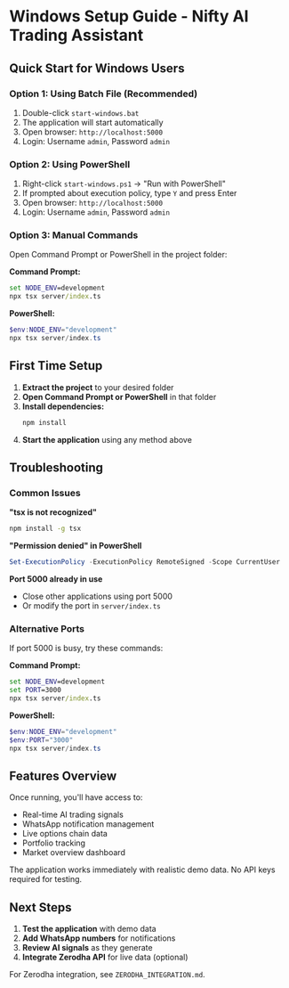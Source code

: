 # Windows Setup Guide - Nifty AI Trading Assistant

## Quick Start for Windows Users

### Option 1: Using Batch File (Recommended)
1. Double-click `start-windows.bat`
2. The application will start automatically
3. Open browser: `http://localhost:5000`
4. Login: Username `admin`, Password `admin`

### Option 2: Using PowerShell
1. Right-click `start-windows.ps1` → "Run with PowerShell"
2. If prompted about execution policy, type `Y` and press Enter
3. Open browser: `http://localhost:5000`
4. Login: Username `admin`, Password `admin`

### Option 3: Manual Commands
Open Command Prompt or PowerShell in the project folder:

**Command Prompt:**
```cmd
set NODE_ENV=development
npx tsx server/index.ts
```

**PowerShell:**
```powershell
$env:NODE_ENV="development"
npx tsx server/index.ts
```

## First Time Setup

1. **Extract the project** to your desired folder
2. **Open Command Prompt or PowerShell** in that folder
3. **Install dependencies:**
   ```cmd
   npm install
   ```
4. **Start the application** using any method above

## Troubleshooting

### Common Issues

**"tsx is not recognized"**
```cmd
npm install -g tsx
```

**"Permission denied" in PowerShell**
```powershell
Set-ExecutionPolicy -ExecutionPolicy RemoteSigned -Scope CurrentUser
```

**Port 5000 already in use**
- Close other applications using port 5000
- Or modify the port in `server/index.ts`

### Alternative Ports
If port 5000 is busy, try these commands:

**Command Prompt:**
```cmd
set NODE_ENV=development
set PORT=3000
npx tsx server/index.ts
```

**PowerShell:**
```powershell
$env:NODE_ENV="development"
$env:PORT="3000"
npx tsx server/index.ts
```

## Features Overview

Once running, you'll have access to:
- Real-time AI trading signals
- WhatsApp notification management
- Live options chain data
- Portfolio tracking
- Market overview dashboard

The application works immediately with realistic demo data. No API keys required for testing.

## Next Steps

1. **Test the application** with demo data
2. **Add WhatsApp numbers** for notifications
3. **Review AI signals** as they generate
4. **Integrate Zerodha API** for live data (optional)

For Zerodha integration, see `ZERODHA_INTEGRATION.md`.